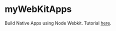 myWebKitApps
============

Build Native Apps using Node Webkit. Tutorial [here](http://thejackalofjavascript.com/getting-started-with-node-webkit-apps).
